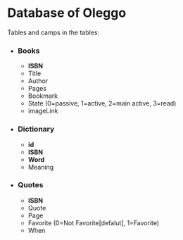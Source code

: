 # Database of Oleggo
Tables and camps in the tables:
* ### Books
    * __ISBN__
    * Title
    * Author
    * Pages
    * Bookmark
    * State (0=passive, 1=active, 2=main active, 3=read)
    * imageLink
    
* ### Dictionary
    * __id__
    * __ISBN__
    * __Word__
    * Meaning
    
* ### Quotes
    * __ISBN__
    * Quote
    * Page
    * Favorite (0=Not Favorite[defalut],   1=Favorite)
    * When
